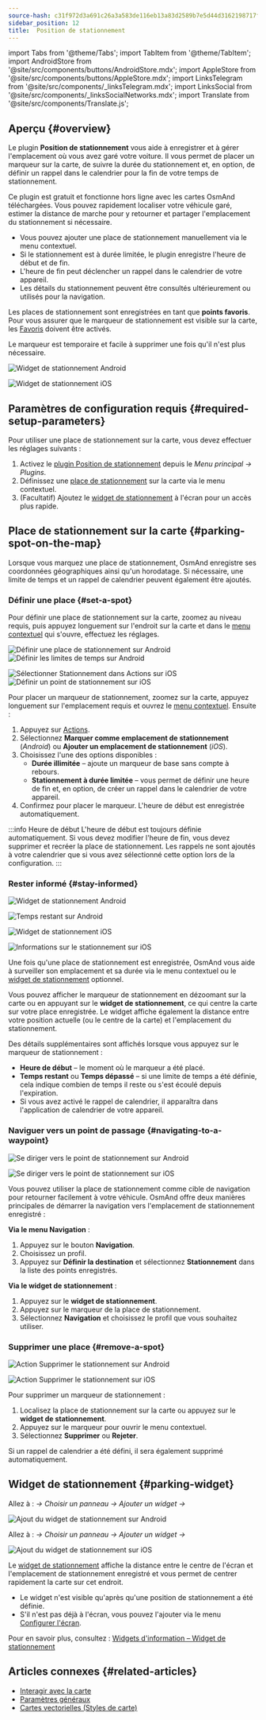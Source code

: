 ```yaml
---
source-hash: c31f972d3a691c26a3a583de116eb13a83d2589b7e5d44d3162198717f9b326f
sidebar_position: 12
title:  Position de stationnement
---
```

import Tabs from '@theme/Tabs';
import TabItem from '@theme/TabItem';
import AndroidStore from '@site/src/components/buttons/AndroidStore.mdx';
import AppleStore from '@site/src/components/buttons/AppleStore.mdx';
import LinksTelegram from '@site/src/components/_linksTelegram.mdx';
import LinksSocial from '@site/src/components/_linksSocialNetworks.mdx';
import Translate from '@site/src/components/Translate.js';



## Aperçu {#overview}

Le plugin **Position de stationnement** vous aide à enregistrer et à gérer l'emplacement où vous avez garé votre voiture. Il vous permet de placer un marqueur sur la carte, de suivre la durée du stationnement et, en option, de définir un rappel dans le calendrier pour la fin de votre temps de stationnement.

Ce plugin est gratuit et fonctionne hors ligne avec les cartes OsmAnd téléchargées. Vous pouvez rapidement localiser votre véhicule garé, estimer la distance de marche pour y retourner et partager l'emplacement du stationnement si nécessaire.

- Vous pouvez ajouter une place de stationnement manuellement via le menu contextuel.
- Si le stationnement est à durée limitée, le plugin enregistre l'heure de début et de fin.
- L'heure de fin peut déclencher un rappel dans le calendrier de votre appareil.
- Les détails du stationnement peuvent être consultés ultérieurement ou utilisés pour la navigation.

Les places de stationnement sont enregistrées en tant que **points favoris**. Pour vous assurer que le marqueur de stationnement est visible sur la carte, les [Favoris](../personal/favorites.md) doivent être activés.

Le marqueur est temporaire et facile à supprimer une fois qu'il n'est plus nécessaire.

<Tabs groupId="operating-systems" queryString="current-os">

<TabItem value="android" label="Android">

![Widget de stationnement Android](@site/static/img/plugins/parking/parking_widget_android.png)

</TabItem>

<TabItem value="ios" label="iOS">

![Widget de stationnement iOS](@site/static/img/plugins/parking/parking_widget_ios.png)

</TabItem>

</Tabs>


## Paramètres de configuration requis {#required-setup-parameters}

Pour utiliser une place de stationnement sur la carte, vous devez effectuer les réglages suivants :

1. Activez le [plugin Position de stationnement](../plugins/index.md#enable--disable) depuis le *Menu principal → Plugins*.  
2. Définissez une [place de stationnement](#set-a-spot) sur la carte via le menu contextuel.
3. (Facultatif) Ajoutez le [widget de stationnement](#parking-widget) à l'écran pour un accès plus rapide.  


## Place de stationnement sur la carte {#parking-spot-on-the-map}

Lorsque vous marquez une place de stationnement, OsmAnd enregistre ses coordonnées géographiques ainsi qu'un horodatage. Si nécessaire, une limite de temps et un rappel de calendrier peuvent également être ajoutés.


### Définir une place {#set-a-spot}

Pour définir une place de stationnement sur la carte, zoomez au niveau requis, puis appuyez longuement sur l'endroit sur la carte et dans le [menu contextuel](../map/map-context-menu.md) qui s'ouvre, effectuez les réglages.

<Tabs groupId="operating-systems" queryString="current-os">

<TabItem value="android" label="Android">

![Définir une place de stationnement sur Android](@site/static/img/plugins/parking/and_set_p_point_limit.png) ![Définir les limites de temps sur Android](@site/static/img/plugins/parking/and_set_p_point4_.png)

</TabItem>

<TabItem value="ios" label="iOS">

![Sélectionner Stationnement dans Actions sur iOS](@site/static/img/plugins/parking/ios_set_p_point2.png)  ![Définir un point de stationnement sur iOS](@site/static/img/plugins/parking/ios_set_p_point3_-2.png)

</TabItem>

</Tabs>

Pour placer un marqueur de stationnement, zoomez sur la carte, appuyez longuement sur l'emplacement requis et ouvrez le [menu contextuel](../map/map-context-menu.md). Ensuite :

1. Appuyez sur [Actions](../map/map-context-menu#actions).
2. Sélectionnez **Marquer comme emplacement de stationnement** (*Android*) ou **Ajouter un emplacement de stationnement** (*iOS*).
3. Choisissez l'une des options disponibles :
   - **Durée illimitée** – ajoute un marqueur de base sans compte à rebours.
   - **Stationnement à durée limitée** – vous permet de définir une heure de fin et, en option, de créer un rappel dans le calendrier de votre appareil.
4. Confirmez pour placer le marqueur. L'heure de début est enregistrée automatiquement.

:::info Heure de début
L'heure de début est toujours définie automatiquement. Si vous devez modifier l'heure de fin, vous devez supprimer et recréer la place de stationnement. Les rappels ne sont ajoutés à votre calendrier que si vous avez sélectionné cette option lors de la configuration.
:::


### Rester informé {#stay-informed}

<Tabs groupId="operating-systems" queryString="current-os">

<TabItem value="android" label="Android">

![Widget de stationnement Android](@site/static/img/plugins/parking/parking_widget_android.png)

![Temps restant sur Android](@site/static/img/plugins/parking/and_parking_info_left.png)

</TabItem>

<TabItem value="ios" label="iOS">

![Widget de stationnement iOS](@site/static/img/plugins/parking/parking_widget_ios.png)

![Informations sur le stationnement sur iOS](@site/static/img/plugins/parking/ios_parking_info.png)


</TabItem>

</Tabs>

Une fois qu'une place de stationnement est enregistrée, OsmAnd vous aide à surveiller son emplacement et sa durée via le menu contextuel ou le [widget de stationnement](#parking-widget) optionnel.

Vous pouvez afficher le marqueur de stationnement en dézoomant sur la carte ou en appuyant sur le **widget de stationnement**, ce qui centre la carte sur votre place enregistrée. Le widget affiche également la distance entre votre position actuelle (ou le centre de la carte) et l'emplacement du stationnement.

Des détails supplémentaires sont affichés lorsque vous appuyez sur le marqueur de stationnement :

- **Heure de début** – le moment où le marqueur a été placé.
- **Temps restant** ou **Temps dépassé** – si une limite de temps a été définie, cela indique combien de temps il reste ou s'est écoulé depuis l'expiration.
- Si vous avez activé le rappel de calendrier, il apparaîtra dans l'application de calendrier de votre appareil.


### Naviguer vers un point de passage {#navigating-to-a-waypoint}

<Tabs groupId="operating-systems" queryString="current-os">

<TabItem value="android" label="Android">

![Se diriger vers le point de stationnement sur Android](@site/static/img/plugins/parking/and_navigating_to_parking.png)

</TabItem>

<TabItem value="ios" label="iOS">

![Se diriger vers le point de stationnement sur iOS](@site/static/img/plugins/parking/ios_going_to_parking.png)

</TabItem>

</Tabs>

Vous pouvez utiliser la place de stationnement comme cible de navigation pour retourner facilement à votre véhicule. OsmAnd offre deux manières principales de démarrer la navigation vers l'emplacement de stationnement enregistré :

**Via le menu Navigation** :

  1. Appuyez sur le bouton **Navigation**.  
  2. Choisissez un profil.  
  3. Appuyez sur **Définir la destination** et sélectionnez **Stationnement** dans la liste des points enregistrés.

**Via le widget de stationnement** :

  1. Appuyez sur le **widget de stationnement**.  
  2. Appuyez sur le marqueur de la place de stationnement.  
  3. Sélectionnez **Navigation** et choisissez le profil que vous souhaitez utiliser.


### Supprimer une place {#remove-a-spot}

<Tabs groupId="operating-systems" queryString="current-os">

<TabItem value="android" label="Android">

![Action Supprimer le stationnement sur Android](@site/static/img/map/context_menu_limited_parking.png)

</TabItem>

<TabItem value="ios" label="iOS">

<!-- ![Action Delete Parking in Android](@site/static/img/map/context_menu_limited_parking.png) -->
  
![Action Supprimer le stationnement sur iOS](@site/static/img/map/context_menu_limited_parking_ios.png)

</TabItem>

</Tabs>

Pour supprimer un marqueur de stationnement :

1. Localisez la place de stationnement sur la carte ou appuyez sur le **widget de stationnement**.
2. Appuyez sur le marqueur pour ouvrir le menu contextuel.
3. Sélectionnez **Supprimer** ou **Rejeter**.

Si un rappel de calendrier a été défini, il sera également supprimé automatiquement.


## Widget de stationnement {#parking-widget}

<Tabs groupId="operating-systems" queryString="current-os">

<TabItem value="android" label="Android">

Allez à : *<Translate android="true" ids="shared_string_menu,map_widget_config"/> → Choisir un panneau → Ajouter un widget → <Translate android="true" ids="map_widget_parking"/>*  

![Ajout du widget de stationnement sur Android](@site/static/img/plugins/parking/and_adding_parking_widget_andr.png)

</TabItem>

<TabItem value="ios" label="iOS">

Allez à : *<Translate ios="true" ids="shared_string_menu,layer_map_appearance"/> → Choisir un panneau → Ajouter un widget → <Translate ios="true" ids="parking_place"/>*  

![Ajout du widget de stationnement sur iOS](@site/static/img/plugins/parking/ios_adding_parking_widget-2.png)

</TabItem>

</Tabs>

Le [widget de stationnement](../widgets/info-widgets.md#parking-widget) affiche la distance entre le centre de l'écran et l'emplacement de stationnement enregistré et vous permet de centrer rapidement la carte sur cet endroit.

- Le widget n'est visible qu'après qu'une position de stationnement a été définie.
- S'il n'est pas déjà à l'écran, vous pouvez l'ajouter via le menu [Configurer l'écran](../widgets/configure-screen.md).

Pour en savoir plus, consultez : [Widgets d'information – Widget de stationnement](https://osmand.net/docs/user/widgets/info-widgets#parking-widget)


## Articles connexes {#related-articles}

- [Interagir avec la carte](../../user/map/interact-with-map.md)
- [Paramètres généraux](../../user/personal/global-settings.md)
- [Cartes vectorielles (Styles de carte)](../../user/map/vector-maps.md)